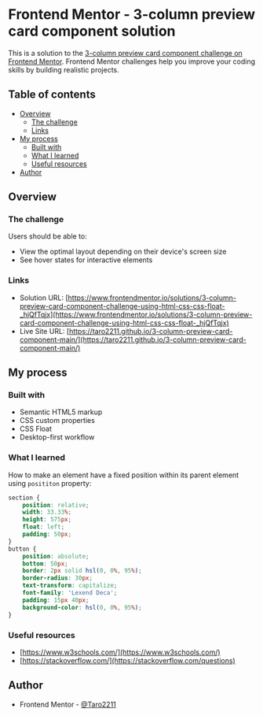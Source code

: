 # Frontend Mentor - 3-column preview card component solution

This is a solution to the [3-column preview card component challenge on Frontend Mentor](https://www.frontendmentor.io/challenges/3column-preview-card-component-pH92eAR2-). Frontend Mentor challenges help you improve your coding skills by building realistic projects. 

## Table of contents

- [Overview](#overview)
  - [The challenge](#the-challenge)
  - [Links](#links)
- [My process](#my-process)
  - [Built with](#built-with)
  - [What I learned](#what-i-learned)
  - [Useful resources](#useful-resources)
- [Author](#author)

## Overview

### The challenge

Users should be able to:

- View the optimal layout depending on their device's screen size
- See hover states for interactive elements

### Links

- Solution URL: [https://www.frontendmentor.io/solutions/3-column-preview-card-component-challenge-using-html-css-css-float-_hjQfTqjx](https://www.frontendmentor.io/solutions/3-column-preview-card-component-challenge-using-html-css-css-float-_hjQfTqjx)
- Live Site URL: [https://taro2211.github.io/3-column-preview-card-component-main/](https://taro2211.github.io/3-column-preview-card-component-main/)

## My process

### Built with

- Semantic HTML5 markup
- CSS custom properties
- CSS Float
- Desktop-first workflow

### What I learned

How to make an element have a fixed position within its parent element using ```posititon``` property:
```css
section {
    position: relative;
    width: 33.33%;
    height: 575px;
    float: left;
    padding: 50px;
}
button {
    position: absolute;
    bottom: 50px;
    border: 2px solid hsl(0, 0%, 95%);
    border-radius: 30px;
    text-transform: capitalize;
    font-family: 'Lexend Deca';
    padding: 15px 40px;
    background-color: hsl(0, 0%, 95%);
}
```

### Useful resources

- [https://www.w3schools.com/](https://www.w3schools.com/)
- [https://stackoverflow.com/](https://stackoverflow.com/questions) 

## Author

- Frontend Mentor - [@Taro2211](https://www.frontendmentor.io/profile/Taro2211)
